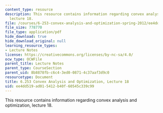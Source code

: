 ```yaml
---
content_type: resource
description: This resource contains information regarding convex analysis and optimization,
  lecture 18.
file: /courses/6-253-convex-analysis-and-optimization-spring-2012/ee4dd519ad015412b40f60545c339c99_MIT6_253S12_lec18.pdf
file_size: 778770
file_type: application/pdf
hide_download: true
hide_download_original: null
learning_resource_types:
- Lecture Notes
license: https://creativecommons.org/licenses/by-nc-sa/4.0/
ocw_type: OCWFile
parent_title: Lecture Notes
parent_type: CourseSection
parent_uid: 8b8878fb-c6c4-3ed0-0871-4c37aaf3d9c0
resourcetype: Document
title: 6.253 Convex Analysis and Optimization, Lecture 18
uid: ee4dd519-ad01-5412-b40f-60545c339c99
---
```

This resource contains information regarding convex analysis and optimization, lecture 18.